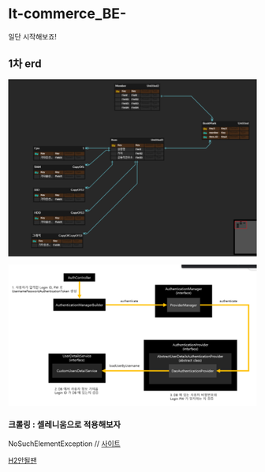 # It-commerce_BE-


일단 시작해보죠!
## 1차 erd
![img.png](img.png)


![img_1.png](img_1.png)


### 크롤링 : 셀레니움으로 적용해보자
NoSuchElementException // 
[사이트](https://www.selenium.dev/documentation/webdriver/troubleshooting/errors/) 

[H2안될땐](https://xively.tistory.com/43)